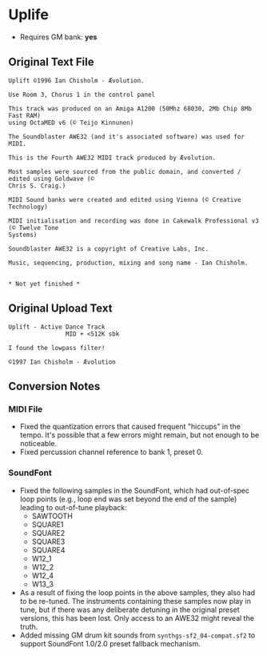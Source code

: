 # Uplife

* Requires GM bank: **yes**

## Original Text File
```
Uplift ©1996 Ian Chisholm - Ævolution.

Use Room 3, Chorus 1 in the control panel

This track was produced on an Amiga A1200 (50Mhz 68030, 2Mb Chip 8Mb Fast RAM) 
using OctaMED v6 (© Teijo Kinnunen)

The Soundblaster AWE32 (and it's associated software) was used for MIDI.

This is the Fourth AWE32 MIDI track produced by Ævolution.

Most samples were sourced from the public domain, and converted / edited using Goldwave (© 
Chris S. Craig.)

MIDI Sound banks were created and edited using Vienna (© Creative Technology)

MIDI initialisation and recording was done in Cakewalk Professional v3 (© Twelve Tone 
Systems)

Soundblaster AWE32 is a copyright of Creative Labs, Inc.

Music, sequencing, production, mixing and song name - Ian Chisholm.


* Not yet finished *
```
## Original Upload Text
```
Uplift - Active Dance Track
                MID + <512K sbk

I found the lowpass filter!

©1997 Ian Chisholm - Ævolution
```
## Conversion Notes

### MIDI File

* Fixed the quantization errors that caused frequent "hiccups" in the tempo. It's possible that a few errors might remain, but not enough to be noticeable.
* Fixed percussion channel reference to bank 1, preset 0.

### SoundFont

* Fixed the following samples in the SoundFont, which had out-of-spec loop points (e.g., loop end was set beyond the end of the sample) leading to out-of-tune playback:
  - SAWTOOTH
  - SQUARE1
  - SQUARE2
  - SQUARE3
  - SQUARE4
  - W12_1
  - W12_2
  - W12_4
  - W13_3
* As a result of fixing the loop points in the above samples, they also had to be re-tuned. The instruments containing these samples now play in tune, but if there was any deliberate detuning in the original preset versions, this has been lost. Only access to an AWE32 might reveal the truth.
* Added missing GM drum kit sounds from `synthgs-sf2_04-compat.sf2` to support SoundFont 1.0/2.0 preset fallback mechanism.

